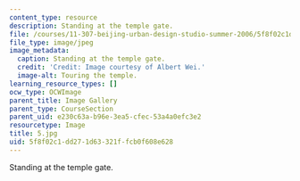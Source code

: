 ```yaml
---
content_type: resource
description: Standing at the temple gate.
file: /courses/11-307-beijing-urban-design-studio-summer-2006/5f8f02c1dd271d63321ffcb0f608e628_5.jpg
file_type: image/jpeg
image_metadata:
  caption: Standing at the temple gate.
  credit: 'Credit: Image courtesy of Albert Wei.'
  image-alt: Touring the temple.
learning_resource_types: []
ocw_type: OCWImage
parent_title: Image Gallery
parent_type: CourseSection
parent_uid: e230c63a-b96e-3ea5-cfec-53a4a0efc3e2
resourcetype: Image
title: 5.jpg
uid: 5f8f02c1-dd27-1d63-321f-fcb0f608e628
---
```

Standing at the temple gate.

